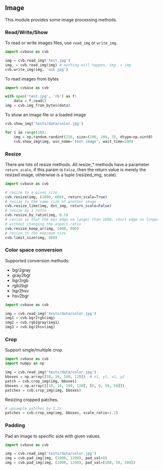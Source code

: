 ## Image

This module provides some image processing methods.

### Read/Write/Show
To read or write images files, use `read_img` or `write_img`.
```python
import cvbase as cvb

img = cvb.read_img('test.jpg')
img_ = cvb.read_img(img) # nothing will happen, img_ = img
cvb.write_img(img, 'out.jpg')
```

To read images from bytes
```python
import cvbase as cvb

with open('test.jpg', 'rb') as f:
    data = f.read()
img = cvb.img_from_bytes(data)
```

To show an image file or a loaded image
```python
cvb.show_img('tests/data/color.jpg')

for i in range(10):
    img = np.random.randint(256, size=(100, 100, 3), dtype=np.uint8)
    cvb.show_img(img, win_name='test image', wait_time=200)
```

### Resize
There are lots of resize methods. All resize_* methods have a parameter `return_scale`,
if this param is `False`, then the return value is merely the resized image, otherwise
is a tuple (resized_img, scale).
```python
import cvbase as cvb

# resize to a given size
cvb.resize(img, (1000, 600), return_scale=True)
# resize to the same size of another image
cvb.resize_like(img, dst_img, return_scale=False)
# resize by a ratio
cvb.resize_by_ratio(img, 0.5)
# resize so that the max edge no longer than 1000, short edge no longer than 800
# without changing the aspect ratio
cvb.resize_keep_ar(img, 1000, 800)
# resize to the maximum size
cvb.limit_size(img, 400)
```

### Color space conversion
Supported conversion methods:
- bgr2gray
- gray2bgr
- bgr2rgb
- rgb2bgr
- bgr2hsv
- hsv2bgr

```python
import cvbase as cvb

img = cvb.read_img('tests/data/color.jpg')
img1 = cvb.bgr2rgb(img)
img2 = cvb.rgb2gray(img1)
img3 = cvb.bgr2hsv(img)
```

### Crop
Support single/multiple crop.
```python
import cvbase as cvb
import numpy as np

img = cvb.read_img('tests/data/color.jpg')
bboxes = np.array([10, 10, 100, 120])  # x1, y1, x2, y2
patch = cvb.crop_img(img, bboxes)
bboxes = np.array([[10, 10, 100, 120], [0, 0, 50, 50]])
patches = cvb.crop_img(img, bboxes)
```

Resizing cropped patches.
```python
# upsample patches by 1.2x
patches = cvb.crop_img(img, bboxes, scale_ratio=1.2)
```

### Padding
Pad an image to specific size with given values.
```python
import cvbase as cvb

img = cvb.read_img('tests/data/color.jpg')
img = cvb.pad_img(img, (1000, 1200), pad_val=0)
img = cvb.pad_img(img, (1000, 1200), pad_val=[100, 50, 200])
```